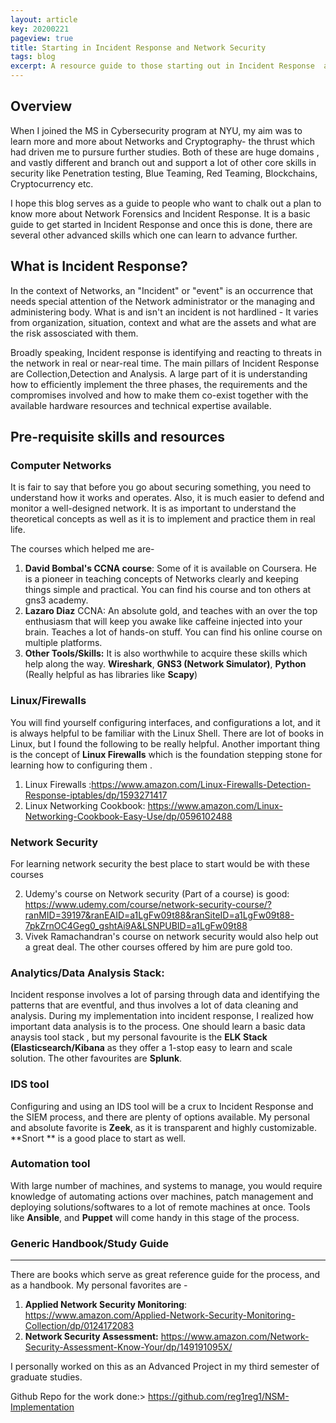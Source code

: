 ```yaml
---
layout: article
key: 20200221
pageview: true
title: Starting in Incident Response and Network Security
tags: blog
excerpt: A resource guide to those starting out in Incident Response  and Network Forensics
---
```



## Overview

When I joined the MS in Cybersecurity program at NYU, my aim was to learn more and more about Networks and Cryptography- the thrust which had driven me to pursure further studies.  Both of these are huge domains , and vastly different and branch out and support a lot of other core skills in security like  Penetration testing, Blue Teaming, Red Teaming, Blockchains, Cryptocurrency etc.

I hope this blog serves as a guide to people who want to chalk out a plan to know more about Network Forensics and Incident Response. It is a basic guide to get started in Incident Response and once this is done, there are several other advanced skills which one can learn to advance further.



## What is Incident Response?

In the context of Networks, an "Incident" or "event" is an occurrence that needs special attention of the Network administrator or the managing and administering body.  What is and isn't an incident is not hardlined - It varies from organization, situation, context and what are the assets and what are the risk assosciated with them.

Broadly speaking, Incident response is identifying and reacting to threats in the network in real or near-real time. The main pillars of Incident Response are Collection,Detection and Analysis. A large part of it is understanding how to efficiently implement the three phases, the requirements and the compromises involved and how to make them co-exist together with the available hardware resources and technical expertise available.



## Pre-requisite skills and resources

### Computer Networks

It is fair to say that before you go about securing something, you need to understand how it works and operates. Also, it is much easier to defend and monitor a well-designed network. It is as important to understand the theoretical concepts as well as it is to implement and practice them in real life. 

The courses which helped me are-

1. **David Bombal's CCNA course**: Some of it is available on Coursera. He is a pioneer in teaching concepts of Networks clearly and keeping things simple and practical. You can find his course and ton others at gns3 academy.
2. **Lazaro Diaz** CCNA: An absolute gold, and teaches with an over the top enthusiasm that will keep you awake like caffeine injected into your brain. Teaches a lot of hands-on stuff. You can find his online course on multiple platforms.
3. **Other Tools/Skills:** It is also worthwhile to acquire these skills which help along the way. **Wireshark**, **GNS3 (Network Simulator)**, **Python** (Really helpful as has libraries like **Scapy**)



### Linux/Firewalls

You will find yourself configuring interfaces, and configurations a lot, and it is always helpful to be familiar with the Linux Shell. There are lot of books in Linux, but I found the following to be really helpful. Another important thing is the concept of **Linux Firewalls** which is the foundation stepping stone for learning how to configuring them .

1. Linux Firewalls :https://www.amazon.com/Linux-Firewalls-Detection-Response-iptables/dp/1593271417
2. Linux  Networking Cookbook: https://www.amazon.com/Linux-Networking-Cookbook-Easy-Use/dp/0596102488



### Network Security

For learning network security the best place to start would be with these courses



2. Udemy's course on Network security (Part of a course) is good: https://www.udemy.com/course/network-security-course/?ranMID=39197&ranEAID=a1LgFw09t88&ranSiteID=a1LgFw09t88-7pkZrnOC4Geg0_gshtAi9A&LSNPUBID=a1LgFw09t88
2. Vivek Ramachandran's course on network security would also help out a great deal. The other courses offered by him are pure gold too.

### Analytics/Data Analysis Stack:

Incident response involves a lot of parsing through data and identifying the patterns that are eventful, and thus involves a lot of data cleaning and analysis. During my implementation into incident response, I realized how important data analysis is to the process.
One should learn a basic data anaysis tool stack , but my personal favourite is the **ELK Stack (Elasticsearch/Kibana** as they offer a 1-stop easy to learn and scale solution. The other favourites are **Splunk**.

### IDS tool

Configuring and using an IDS tool will be a crux to Incident Response and the SIEM process, and there are plenty of options available. My personal and absolute favorite is **Zeek**, as it is transparent and highly customizable. **Snort ** is a good place to start as well.

### Automation tool

With large number of machines, and systems to manage, you would require knowledge of automating actions over machines, patch management and deploying solutions/softwares to a lot of remote machines at once. Tools like **Ansible**, and **Puppet** will come handy in this stage of the process.

### Generic Handbook/Study Guide

****

There are books which serve as great reference guide for the process, and as a handbook. My personal favorites are -

1. **Applied Network Security Monitoring**: https://www.amazon.com/Applied-Network-Security-Monitoring-Collection/dp/0124172083 
2. **Network Security Assessment:** https://www.amazon.com/Network-Security-Assessment-Know-Your/dp/149191095X/



I personally worked on this as an Advanced Project in my third semester of graduate studies.

Github Repo for the work done:> https://github.com/reg1reg1/NSM-Implementation 

  


